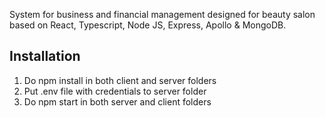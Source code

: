 System for business and financial management designed for beauty salon based on React, Typescript, Node JS, Express, Apollo & MongoDB.

## Installation
1. Do npm install in both client and server folders
2. Put .env file with credentials to server folder
3. Do npm start in both server and client folders
